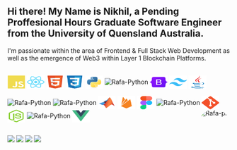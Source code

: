 ## Hi there! My Name is Nikhil, a Pending Proffesional Hours Graduate Software Engineer from the University of Quensland Australia. 

I'm passionate within the area of Frontend & Full Stack Web Development as well as the emergence of Web3 within Layer 1 Blockchain Platforms. 

<div style="display: inline_block"><br>
  <img align="center" alt="Rafa-Js" height="30" width="40" src="https://raw.githubusercontent.com/devicons/devicon/master/icons/javascript/javascript-plain.svg">
  <img align="center" alt="Rafa-React" height="30" width="40" src="https://raw.githubusercontent.com/devicons/devicon/master/icons/react/react-original.svg">
  <img align="center" alt="Rafa-HTML" height="30" width="40" src="https://raw.githubusercontent.com/devicons/devicon/master/icons/html5/html5-original.svg">
  <img align="center" alt="Rafa-CSS" height="30" width="40" src="https://raw.githubusercontent.com/devicons/devicon/master/icons/css3/css3-original.svg">
  <img align="center" alt="Rafa-Python" height="30" width="40" src="https://raw.githubusercontent.com/devicons/devicon/master/icons/python/python-original.svg">
  <img align="center" alt="Rafa-Python" height="30" width="30" src="https://i0.wp.com/www.ultragenius.club/wp-content/uploads/2021/12/OS6xpcvmIL6y0G3ZQW99.png?fit=300%2C300&ssl=1">
  <img align="center" alt="Rafa-Python" height="30" width="40" src="https://github.com/devicons/devicon/blob/master/icons/bootstrap/bootstrap-original.svg">
  <img align="center" alt="Rafa-Python" height="30" width="40" src="https://github.com/devicons/devicon/blob/master/icons/tailwindcss/tailwindcss-plain.svg">
  <img align="center" alt="Rafa-Python" height="30" width="40" src="https://github.com/devicons/devicon/blob/master/icons/java/java-original.svg">
  </div>
  
<div style="display: inline_block"><br>
  <img align="center" alt="Rafa-Python" height="30" width="30" src="https://www.rlogical.com/wp-content/uploads/2021/08/Rlogical-Blog-Images-thumbnail.png">
  <img align="center" alt="Rafa-Python" height="30" width="30" src="https://cdn.iconscout.com/icon/free/png-256/django-3550620-2970205.png">
  <img align="center" alt="Rafa-Python" height="30" width="40" src="https://github.com/devicons/devicon/blob/master/icons/matlab/matlab-original.svg">
  <img align="center" alt="Rafa-Python" height="30" width="40" src="https://github.com/devicons/devicon/blob/master/icons/firebase/firebase-plain.svg">
  <img align="center" alt="Rafa-Python" height="30" width="40" src="https://github.com/devicons/devicon/blob/master/icons/figma/figma-original.svg">
  <img align="center" alt="Rafa-Python" height="30" width="30" src="https://avatars.githubusercontent.com/u/17177659?s=200&v=4">
  <img align="center" alt="Rafa-Python" height="30" width="40" src="https://github.com/devicons/devicon/blob/master/icons/git/git-original.svg">
  <img align="center" alt="Rafa-Python" height="30" width="40" src="https://github.com/devicons/devicon/blob/master/icons/nodejs/nodejs-original.svg">
  <img align="center" alt="Rafa-Python" height="30" width="40" src="https://logos-world.net/wp-content/uploads/2020/09/Oracle-Symbol.png">
  <img align="center" alt="Rafa-Python" height="30" width="40" src="https://github.com/devicons/devicon/blob/master/icons/vuejs/vuejs-original.svg">

  <img align="right" alt="Rafa-pic" height="150" style="border-radius:50px;" src="https://github.com/nikhilsurfingaus/nikhilsurfingaus/blob/main/profile.png">
</div>
  
  ##
 
<div> 
  <a href="https://www.linkedin.com/in/nikhil-naik-76724b133" target="_blank"><img src="https://img.shields.io/badge/-LinkedIn-%230077B5?style=for-the-badge&logo=linkedin&logoColor=white" target="_blank"></a> 
    <a href = "mailto:nikhilsurfingaus@gmail.com"><img src="https://img.shields.io/badge/-Gmail-FFF?style=for-the-badge&logo=gmail&logoColor=red" target="_blank"></a>
      <a href = "https://www.figma.com/@waveflightsim"><img src="https://img.shields.io/badge/FIGMA-A020F0?style=for-the-badge&logo=figma&logoColor=white" target="_blank"></a>
    <a href="https://www.youtube.com/@WaveFlightSimulations" target="_blank"><img src="https://img.shields.io/badge/YouTube-FF0000?style=for-the-badge&logo=youtube&logoColor=white" target="_blank"></a>

</div>
